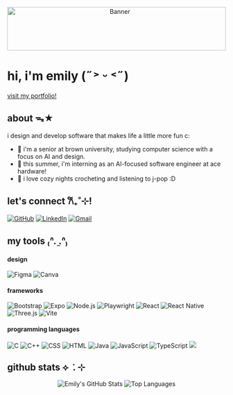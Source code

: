 <!-- Banner Image -->
<p align="center">
  <img style="width: 100%; height: 100px" src="https://github.com/user-attachments/assets/66ad33f3-f331-4fa6-922e-ce2105b15910" alt="Banner" />
</p>


# hi, i'm emily (˶˃ ᵕ ˂˶)

<a href="https://emilywang.vercel.app">visit my portfolio!</a>

## about ᯓ★
i design and develop software that makes life a little more fun c:

- 🏫 i'm a senior at brown university, studying computer science with a focus on AI and design.
- 🤖 this summer, i'm interning as an AI-focused software engineer at ace hardware!
- 🧶 i love cozy nights crocheting and listening to j-pop :D

## let's connect 𐙚₊˚⊹!
  <a href="https://github.com/emilywang188"><img src="https://img.shields.io/badge/GitHub-%23121011.svg?logo=github&logoColor=white" alt="GitHub"/></a>
  <a href="https://www.linkedin.com/in/emily-mt-wang"><img src="https://custom-icon-badges.demolab.com/badge/LinkedIn-0A66C2?logo=linkedin-white&logoColor=fff" alt="LinkedIn"/></a>
  <a href="mailto:emilywang188@gmail.com"><img src="https://img.shields.io/badge/Gmail-D14836?logo=gmail&logoColor=white" alt="Gmail"/></a>

## my tools ₍ᐢ.  ̫.ᐢ₎

#### design
<span>
  <img src="https://img.shields.io/badge/Figma-F24E1E?logo=figma&logoColor=white" alt="Figma">
  <img src="https://img.shields.io/badge/Canva-%2300C4CC.svg?&logo=Canva&logoColor=white" alt="Canva">
</span>

#### frameworks
<span>
  <img src="https://img.shields.io/badge/Bootstrap-7952B3?logo=bootstrap&logoColor=fff" alt="Bootstrap">
  <img src="https://img.shields.io/badge/Expo-000020?logo=expo&logoColor=fff" alt="Expo">
  <img src="https://img.shields.io/badge/Node.js-6DA55F?logo=node.js&logoColor=white" alt="Node.js">
  <img src="https://custom-icon-badges.demolab.com/badge/Playwright-2EAD33?logo=playwright&logoColor=fff" alt="Playwright">
  <img src="https://img.shields.io/badge/React-%2320232a.svg?logo=react&logoColor=%2361DAFB" alt="React">
  <img src="https://img.shields.io/badge/React_Native-%2320232a.svg?logo=react&logoColor=%2361DAFB" alt="React Native">
  <img src="https://img.shields.io/badge/Three.js-000?logo=threedotjs&logoColor=fff" alt="Three.js">
  <img src="https://img.shields.io/badge/Vite-646CFF?logo=vite&logoColor=fff" alt="Vite">

</span>

#### programming languages
<span>
  
  <img src="https://img.shields.io/badge/C-00599C?logo=c&logoColor=white" alt="C">

  <img src="https://img.shields.io/badge/C++-%2300599C.svg?logo=c%2B%2B&logoColor=white" alt="C++">

  <img src="https://img.shields.io/badge/CSS-639?logo=css&logoColor=fff" alt="CSS">

  <img src="https://img.shields.io/badge/HTML-%23E34F26.svg?logo=html5&logoColor=white" alt="HTML">

  <img src="https://img.shields.io/badge/Java-%23ED8B00.svg?logo=openjdk&logoColor=white" alt="Java">

  <img src="https://img.shields.io/badge/JavaScript-F7DF1E?logo=javascript&logoColor=000" alt="JavaScript">

  <img src="https://img.shields.io/badge/TypeScript-3178C6?logo=typescript&logoColor=fff" alt="TypeScript">

  <img src="https://img.shields.io/badge/Python-3776AB?logo=python&logoColor=fff">

</span>


## github stats ⟡ ݁ . ⊹
<p align="center">
  <img src="https://github-readme-stats.vercel.app/api?username=emilywang188&show_icons=true&theme=dark" alt="Emily's GitHub Stats" />
  <img src="https://github-readme-stats.vercel.app/api/top-langs?username=emilywang188&show_icons=true&locale=en&layout=compact&theme=radical" alt="Top Languages" />

</p>
